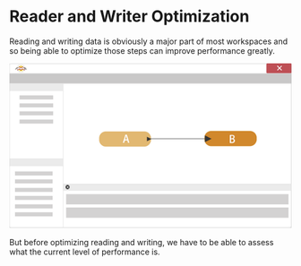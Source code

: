 # Reader and Writer Optimization

Reading and writing data is obviously a major part of most workspaces and so being able to optimize those steps can improve performance greatly. 

![](./Images/Img2.011.ReaderWriterOptimizationIntroImage.png)

But before optimizing reading and writing, we have to be able to assess what the current level of performance is.

